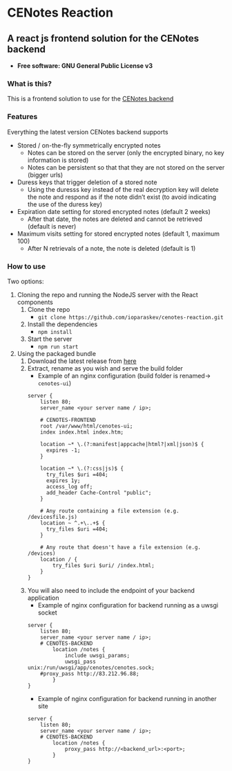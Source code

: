 # CENotes Reaction
## A react js frontend solution for the CENotes backend

- __Free software: GNU General Public License v3__


### What is this?
This is a frontend solution to use for the [CENotes backend](https://github.com/ioparaskev/cenotes)

### Features
Everything the latest version CENotes backend supports 

- Stored / on-the-fly symmetrically encrypted notes
  - Notes can be stored on the server (only the encrypted binary, no key information is stored)
  - Notes can be persistent so that that they are not stored on the server (bigger urls) 
- Duress keys that trigger deletion of a stored note 
  - Using the duresss key instead of the real decryption key will delete the note 
  and respond as if the note didn’t exist (to avoid indicating the use of the duress key)
- Expiration date setting for stored encrypted notes (default 2 weeks)
  - After that date, the notes are deleted and cannot be retrieved (default is never)
- Maximum visits setting for stored encrypted notes (default 1, maximum 100)
  - After N retrievals of a note, the note is deleted (default is 1)


### How to use
Two options:

1. Cloning the repo and running the NodeJS server with the React components
    1. Clone the repo
        -  `git clone https://github.com/ioparaskev/cenotes-reaction.git`
    2. Install the dependencies
        - `npm install`
    3. Start the server
        - `npm run start`
2. Using the packaged bundle
    1. Download the latest release from [here](https://github.com/ioparaskev/cenotes-reaction/releases)
    2. Extract, rename as you wish and serve the build folder
        - Example of an nginx configuration (build folder is renamed-> `cenotes-ui`)
        ```
        server {
            listen 80;
            server_name <your server name / ip>;
        
            # CENOTES-FRONTEND
            root /var/www/html/cenotes-ui;
            index index.html index.htm;
        
            location ~* \.(?:manifest|appcache|html?|xml|json)$ {
              expires -1;
            }
        
            location ~* \.(?:css|js)$ {
              try_files $uri =404;
              expires 1y;
              access_log off;
              add_header Cache-Control "public";
            }
        
            # Any route containing a file extension (e.g. /devicesfile.js)
            location ~ ^.+\..+$ {
              try_files $uri =404;
            }
        
            # Any route that doesn't have a file extension (e.g. /devices)
            location / {
                try_files $uri $uri/ /index.html;
            }
        }
        ```
    3. You will also need to include the endpoint of your backend application
        - Example of nginx configuration for backend running as a uwsgi socket 
        ```
        server {
            listen 80;
            server_name <your server name / ip>;
            # CENOTES-BACKEND
                location /notes {
                    include uwsgi_params;
                    uwsgi_pass  unix:/run/uwsgi/app/cenotes/cenotes.sock;
            #proxy_pass http://83.212.96.88;
                }
        }
        ```
        - Example of nginx configuration for backend running in another site
        ```
        server {
            listen 80;
            server_name <your server name / ip>;
            # CENOTES-BACKEND
                location /notes {
                    proxy_pass http://<backend_url>:<port>;
                }
        }
        ```
